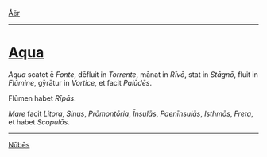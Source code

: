 [Āēr](./006-aer.md)

---

# [Aqua](https://www.archive.org/stream/cu31924032499455#page/n50/mode/1up)

*Aqua* scatet ē *Fonte*, dēfluit in *Torrente*, mānat in *Rīvō*, stat in *Stāgnō*, fluit in *Flūmine*, gȳrātur in *Vortice*, et facit *Palūdēs*.

Flūmen habet *Rīpās*.

*Mare* facit *Litora*, *Sinus*, *Prōmontōria*, *Īnsulās*, *Paenīnsulās*, *Isthmōs*, *Freta*, et habet *Scopulōs*.

---

[Nūbēs](./008-nubes.md)
